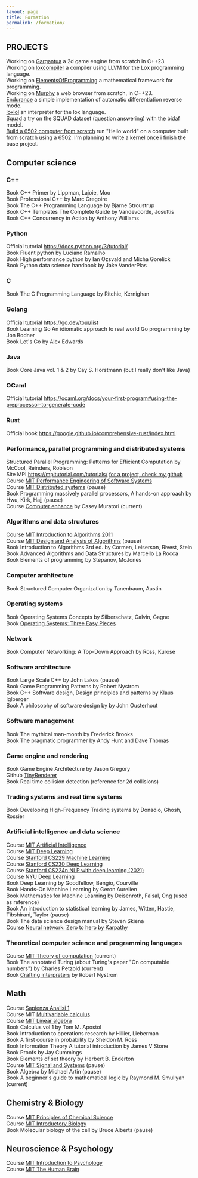 ```yaml
---
layout: page
title: Formation
permalink: /formation/
---
```



## PROJECTS
Working on [Gargantua](https://github.com/Giully314/Gargantua) a 2d game engine from scratch in C++23.  
Working on [loxcompiler](https://github.com/Giully314/loxcompiler) a compiler using LLVM for the Lox programming language.   
Working on [ElementsOfProgramming](https://github.com/Giully314/ElementsOfProgramming) a mathematical framework for programming.  
Working on [Murphy](https://github.com/Giully314/Murphy) a web browser from scratch, in C++23.  
[Endurance](https://github.com/Giully314/Endurance) a simple implementation of automatic differentiation reverse mode.  
[loxlol](https://github.com/Giully314/loxlol) an interpreter for the lox language.  
[Squad](https://github.com/Giully314/squad) a try on the SQUAD dataset (question answering) with the bidaf model.  
[Build a 6502 computer from scratch](https://youtube.com/playlist?list=PLowKtXNTBypFbtuVMUVXNR0z1mu7dp7eH) run "Hello world" on 
a computer built from scratch using a 6502. I'm planning to write a kernel once i finish the base project.  



## Computer science
### C++
Book C++ Primer by Lippman, Lajoie, Moo   
Book Professional C++ by Marc Gregoire  
Book The C++ Programming Language by Bjarne Stroustrup  
Book C++ Templates The Complete Guide by Vandevoorde, Josuttis  
Book C++ Concurrency in Action by Anthony Williams  
   


### Python
Official tutorial https://docs.python.org/3/tutorial/  
Book Fluent python by Luciano Ramalho  
Book High performance python by Ian Ozsvald and Micha Gorelick  
Book Python data science handbook by Jake VanderPlas  


### C
Book The C Programming Language by Ritchie, Kernighan  


### Golang
Official tutorial https://go.dev/tour/list  
Book Learning Go An idiomatic approach to real world Go programming by Jon Bodner      
Book Let's Go by Alex Edwards   


### Java 
Book Core Java vol. 1 & 2 by Cay S. Horstmann (but I really don't like Java)  

### OCaml
Official tutorial https://ocaml.org/docs/your-first-program#using-the-preprocessor-to-generate-code   

### Rust
Official book https://google.github.io/comprehensive-rust/index.html  

### Performance, parallel programming and distributed systems
Structured Parallel Programming: Patterns for Efficient Computation by McCool, Reinders, Robison  
Site MPI https://mpitutorial.com/tutorials/ [for a project, check my github](https://github.com/Giully314/CellularMPI)  
Course [MIT Performance Engineering of Software Systems](https://ocw.mit.edu/courses/6-172-performance-engineering-of-software-systems-fall-2018/)    
Course [MIT Distributed systems](https://pdos.csail.mit.edu/6.824/schedule.html) (pause)  
Book Programming massively parallel processors, A hands-on approach by Hwu, Kirk, Hajj (pause)  
Course [Computer enhance](https://www.computerenhance.com/p/table-of-contents) by Casey Muratori (current)   



### Algorithms and data structures
Course [MIT Introduction to Algorithms 2011](https://ocw.mit.edu/courses/6-006-introduction-to-algorithms-fall-2011/)  
Course [MIT Design and Analysis of Algorithms](https://ocw.mit.edu/courses/6-046j-design-and-analysis-of-algorithms-spring-2015/) (pause)  
Book Introduction to Algorithms 3rd ed. by Cormen, Leiserson, Rivest, Stein  
Book Advanced Algorithms and Data Structures by Marcello La Rocca  
Book Elements of programming by Stepanov, McJones    


### Computer architecture
Book Structured Computer Organization by Tanenbaum, Austin  

### Operating systems
Book Operating Systems Concepts by Silberschatz, Galvin, Gagne  
Book [Operating Systems: Three Easy Pieces](https://pages.cs.wisc.edu/~remzi/OSTEP/)  


### Network
Book Computer Networking: A Top-Down Approach by Ross, Kurose  

### Software architecture
Book Large Scale C++ by John Lakos (pause)   
Book Game Programming Patterns by Robert Nystrom   
Book C++ Software design, Design principles and patterns by Klaus Iglberger   
Book A philosophy of software design by by John Ousterhout  

### Software management
Book The mythical man-month by Frederick Brooks  
Book The pragmatic programmer by Andy Hunt and Dave Thomas  

### Game engine and rendering
Book Game Engine Architecture by Jason Gregory  
Github [TinyRenderer](https://github.com/ssloy/tinyrenderer/wiki/Lesson-0:-getting-started)  
Book Real time collision detection (reference for 2d collisions)  


### Trading systems and real time systems
Book Developing High-Frequency Trading systems by Donadio, Ghosh, Rossier  


### Artificial intelligence and data science
Course [MIT Artificial Intelligence](https://ocw.mit.edu/courses/6-034-artificial-intelligence-fall-2010/)  
Course [MIT Deep Learning](http://introtodeeplearning.com/)  
Course [Stanford CS229 Machine Learning](http://cs229.stanford.edu/syllabus-autumn2018.html)  
Course [Stanford CS230 Deep Learning](http://cs230.stanford.edu/)  
Course [Stanford CS224n NLP with deep learning (2021)](https://web.stanford.edu/class/archive/cs/cs224n/cs224n.1214/)  
Course [NYU Deep Learning](https://atcold.github.io/NYU-DLSP21/)  
Book Deep Learning by Goodfellow, Bengio, Courville  
Book Hands-On Machine Learning by Geron Aurelien  
Book Mathematics for Machine Learning by Deisenroth, Faisal, Ong (used as reference)  
Book An introduction to statistical learning by James, Witten, Hastie, Tibshirani, Taylor (pause)  
Book The data science design manual by Steven Skiena  
Course [Neural network: Zero to hero by Karpathy](https://youtube.com/playlist?list=PLAqhIrjkxbuWI23v9cThsA9GvCAUhRvKZ&si=fuANCn0QfaG0rpA9)  


### Theoretical computer science and programming languages
Course [MIT Theory of computation](https://ocw.mit.edu/courses/18-404j-theory-of-computation-fall-2020/) (current)   
Book The annotated Turing (about Turing's paper "On computable numbers") by Charles Petzold (current)  
Book [Crafting interpreters](https://craftinginterpreters.com/contents.html) by Robert Nystrom   



## Math
Course [Sapienza Analisi 1](https://www.youtube.com/watch?v=qX23Cs6mSRU&list=PLAQopGWlIcyZlCmXWE_KvtMi57Mwbyf6C)  
Course MIT [Multivariable calculus](https://ocw.mit.edu/courses/18-02sc-multivariable-calculus-fall-2010/)  
Course [MIT Linear algebra](https://ocw.mit.edu/courses/18-06-linear-algebra-spring-2010/)  
Book Calculus vol 1 by Tom M. Apostol  
Book Introduction to operations research by Hillier, Lieberman  
Book A first course in probability by Sheldon M. Ross  
Book Information Theory A tutorial introduction by James V Stone  
Book Proofs by Jay Cummings   
Book Elements of set theory by Herbert B. Enderton  
Course [MIT Signal and Systems](https://ocw.mit.edu/courses/6-003-signals-and-systems-fall-2011/) (pause)   
Book Algebra by Michael Artin (pause)   
Book A beginner's guide to mathematical logic by Raymond M. Smullyan (current)   



## Chemistry & Biology
Course [MIT Principles of Chemical Science](https://ocw.mit.edu/courses/5-111sc-principles-of-chemical-science-fall-2014/)    
Course [MIT Introductory Biology](https://ocw.mit.edu/courses/7-016-introductory-biology-fall-2018/)  
Book Molecular biology of the cell by Bruce Alberts (pause)  


## Neuroscience & Psychology
Course [MIT Introduction to Psychology](https://ocw.mit.edu/courses/9-00sc-introduction-to-psychology-fall-2011/)  
Course [MIT The Human Brain](https://ocw.mit.edu/courses/9-13-the-human-brain-spring-2019/)   

